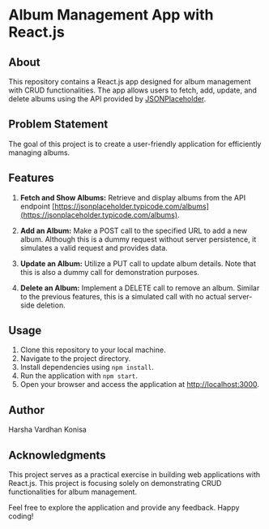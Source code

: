# Album Management App with React.js

## About
This repository contains a React.js app designed for album management with CRUD functionalities. The app allows users to fetch, add, update, and delete albums using the API provided by [JSONPlaceholder](https://jsonplaceholder.typicode.com/albums).

## Problem Statement
The goal of this project is to create a user-friendly application for efficiently managing albums.

## Features
1. **Fetch and Show Albums:** Retrieve and display albums from the API endpoint [https://jsonplaceholder.typicode.com/albums](https://jsonplaceholder.typicode.com/albums).

2. **Add an Album:** Make a POST call to the specified URL to add a new album. Although this is a dummy request without server persistence, it simulates a valid request and provides data.

3. **Update an Album:** Utilize a PUT call to update album details. Note that this is also a dummy call for demonstration purposes.

4. **Delete an Album:** Implement a DELETE call to remove an album. Similar to the previous features, this is a simulated call with no actual server-side deletion.

## Usage
1. Clone this repository to your local machine.
2. Navigate to the project directory.
3. Install dependencies using `npm install`.
4. Run the application with `npm start`.
5. Open your browser and access the application at [http://localhost:3000](http://localhost:3000).

## Author
Harsha Vardhan Konisa

## Acknowledgments
This project serves as a practical exercise in building web applications with React.js. This project is focusing solely on demonstrating CRUD functionalities for album management.

Feel free to explore the application and provide any feedback. Happy coding!
